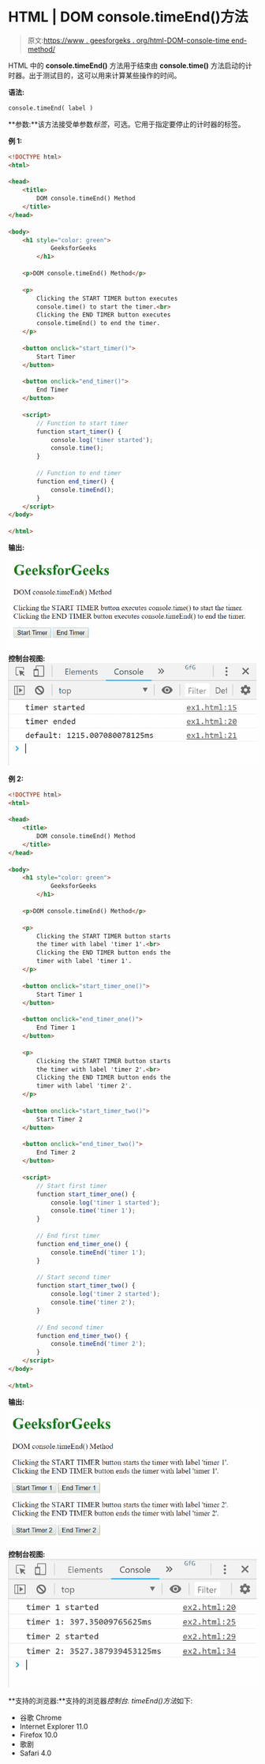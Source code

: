 # HTML | DOM console.timeEnd()方法

> 原文:[https://www . geesforgeks . org/html-DOM-console-time end-method/](https://www.geeksforgeeks.org/html-dom-console-timeend-method/)

HTML 中的 **console.timeEnd()** 方法用于结束由 **console.time()** 方法启动的计时器。出于测试目的，这可以用来计算某些操作的时间。

**语法:**

```html
console.timeEnd( label )
```

**参数:**该方法接受单参数*标签*，可选。它用于指定要停止的计时器的标签。

**例 1:**

```html
<!DOCTYPE html>
<html>

<head>
    <title>
        DOM console.timeEnd() Method
    </title>
</head>

<body>
    <h1 style="color: green">
            GeeksforGeeks
        </h1>

    <p>DOM console.timeEnd() Method</p>

    <p>
        Clicking the START TIMER button executes
        console.time() to start the timer.<br> 
        Clicking the END TIMER button executes
        console.timeEnd() to end the timer.
    </p>

    <button onclick="start_timer()">
        Start Timer
    </button>

    <button onclick="end_timer()">
        End Timer
    </button>

    <script>
        // Function to start timer
        function start_timer() {
            console.log('timer started');
            console.time();
        }

        // Function to end timer
        function end_timer() {
            console.timeEnd();
        }
    </script>
</body>

</html>      
```

**输出:**
![timeEnd example 1](img/7066c2db3cc708b44387590cfb5da117.png)
**控制台视图:**
![timeEnd example 1 console](img/88facefdad822de64e9a0c8d7a8f3ea0.png)

**例 2:**

```html
<!DOCTYPE html>
<html>

<head>
    <title>
        DOM console.timeEnd() Method
    </title>
</head>

<body>
    <h1 style="color: green">
            GeeksforGeeks
        </h1>

    <p>DOM console.timeEnd() Method</p>

    <p>
        Clicking the START TIMER button starts
        the timer with label 'timer 1'.<br>
        Clicking the END TIMER button ends the
        timer with label 'timer 1'.
    </p>

    <button onclick="start_timer_one()">
        Start Timer 1
    </button>

    <button onclick="end_timer_one()">
        End Timer 1
    </button>

    <p>
        Clicking the START TIMER button starts 
        the timer with label 'timer 2'.<br> 
        Clicking the END TIMER button ends the
        timer with label 'timer 2'.
    </p>

    <button onclick="start_timer_two()">
        Start Timer 2
    </button>

    <button onclick="end_timer_two()">
        End Timer 2
    </button>

    <script>
        // Start first timer
        function start_timer_one() {
            console.log('timer 1 started');
            console.time('timer 1');
        }

        // End first timer
        function end_timer_one() {
            console.timeEnd('timer 1');
        }

        // Start second timer
        function start_timer_two() {
            console.log('timer 2 started');
            console.time('timer 2');
        }

        // End second timer
        function end_timer_two() {
            console.timeEnd('timer 2');
        }
    </script>
</body>

</html>
```

**输出:**
![timeEnd example 2](img/a88e66412f4de617b5623520b0717e7e.png)
**控制台视图:**
![timeEnd example 2 console](img/94bd1f84e76a6ba55236caef07b673d2.png)

**支持的浏览器:**支持的浏览器*控制台. timeEnd()方法*如下:

*   谷歌 Chrome
*   Internet Explorer 11.0
*   Firefox 10.0
*   歌剧
*   Safari 4.0